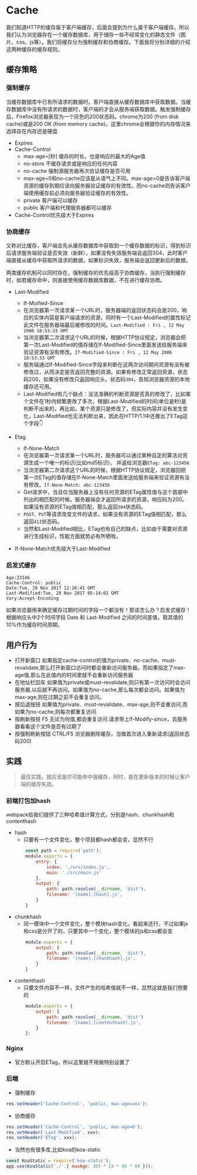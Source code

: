 # Cache
我们知道HTTP的缓存属于客户端缓存，后面会提到为什么属于客户端缓存。所以我们认为浏览器存在一个缓存数据库，用于储存一些不经常变化的静态文件（图片、css、js等）。我们将缓存分为强制缓存和协商缓存。下面我将分别详细的介绍这两种缓存的缓存规则。

## 缓存策略
### 强制缓存
当缓存数据库中已有所请求的数据时。客户端直接从缓存数据库中获取数据。当缓存数据库中没有所请求的数据时，客户端的才会从服务端获取数据。触发强制缓存后，Firefox浏览器表现为一个灰色的200状态码。chrome为200 (from disk cache)或是200 OK (from memory cache)，这里chrome会根据你的内存情况来选择存在内存还是硬盘
+ Expires
+ Cache-Control
    + max-age=[秒]	缓存的时长，也是响应的最大的Age值
    + no-store	不缓存请求或是响应的任何内容
    + no-cache	强制源服务器再次验证缓存是否可用
    + max-age=0和no-cache应该是从语气上不同。max-age=0是告诉客户端资源的缓存到期应该向服务器验证缓存的有效性。而no-cache则告诉客户端使用缓存前必须向服务器验证缓存的有效性。
    + private 客户端可以缓存 
    + public 客户端和代理服务器都可以缓存 
+ Cache-Control优先级大于Expires

### 协商缓存
又称对比缓存，客户端会先从缓存数据库中获取到一个缓存数据的标识，得到标识后请求服务端验证是否失效（新鲜），如果没有失效服务端会返回304，此时客户端直接从缓存中获取所请求的数据，如果标识失效，服务端会返回更新后的数据。

两类缓存机制可以同时存在，强制缓存的优先级高于协商缓存，当执行强制缓存时，如若缓存命中，则直接使用缓存数据库数据，不在进行缓存协商。



+ Last-Modified
    + If-Moified-Since
    + 在浏览器第一次请求某一个URL时，服务器端的返回状态码会是200，响应的实体内容是客户端请求的资源，同时有一个Last-Modified的属性标记此文件在服务器端最后被修改的时间。`Last-Modified : Fri , 12 May 2006 18:53:33 GMT`
    + 当浏览器第二次请求这个URL的时候，根据HTTP协议规定，浏览器会把第一次Last-Modified的值存储在If-Modified-Since里面发送给服务端来验证资源有没有修改。`If-Modified-Since : Fri , 12 May 2006 18:53:33 GMT`
    + 服务端通过If-Modified-Since字段来判断在这两次访问期间资源有没有被修改过，从而决定是否返回完整的资源。如果有修改正常返回资源，状态码200，如果没有修改只返回响应头，状态码`304`，告知浏览器资源的本地缓存还可用。
    + Last-Modified有几个缺点：没法准确的判断资源是否真的修改了，比如某个文件在1秒内频繁更改了多次，根据Last-Modified的时间(单位是秒)是判断不出来的，再比如，某个资源只是修改了，但实际内容并没有发生变化，Last-Modified也无法判断出来，因此在HTTP/1.1中还推出了ETag这个字段👇

+ Etag
    + If-None-Match
    + 在浏览器第一次请求某一个URL时，服务器可以通过某种自定的算法对资源生成一个唯一的标识(比如md5标识)，
    并返给浏览器`ETag: abc-123456`
    + 当浏览器第二次请求这个URL的时候，根据HTTP协议规定，浏览器回把第一次ETag的值存储在If-None-Match里面发送给服务端来验证资源有没有修改。`If-None-Match: abc-123456`
    + Get请求中，当且仅当服务器上没有任何资源的ETag属性值与这个首部中列出的相匹配的时候，服务器端会才返回所请求的资源，响应码为200。如果没有资源的ETag值相匹配，那么返回`304`状态码。
    + `POST、PUT`等请求改变文件的请求，如果没有资源的ETag值相匹配，那么返回`412`状态码。
    + 当然和Last-Modified相比，ETag也有自己的缺点，比如由于需要对资源进行生成标识，性能方面就势必有所牺牲。
+ If-None-Match优先级大于Last-Modified
### 启发式缓存
```
Age:23146
Cache-Control: public
Date:Tue, 28 Nov 2017 12:26:41 GMT
Last-Modified:Tue, 28 Nov 2017 05:14:02 GMT
Vary:Accept-Encoding
```

如果浏览器用来确定缓存过期时间的字段一个都没有！那该怎么办？启发式缓存！
根据响应头中2个时间字段 Date 和 Last-Modified 之间的时间差值，取其值的10%作为缓存时间周期。



## 用户行为
+ 打开新窗口
如果指定cache-control的值为private、no-cache、must-revalidate,那么打开新窗口访问时都会重新访问服务器。而如果指定了max-age值,那么在此值内的时间里就不会重新访问服务器
+ 在地址栏回车
如果值为private或must-revalidate,则只有第一次访问时会访问服务器,以后就不再访问。如果值为no-cache,那么每次都会访问。如果值为max-age,则在过期之前不会重复访问。
+ 按后退按扭
如果值为private、must-revalidate、max-age,则不会重访问,而如果为no-cache,则每次都重复访问.
+ 按刷新按扭 F5
无论为何值,都会重复访问.请求带上If-Modify-since，去服务器看看这个文件是否有过期了
+ 按强制刷新按钮 CTRL/F5
浏览器删除缓存，当做首次进入重新请求(返回状态码200)

## 实践
> 最佳实践，就应该是尽可能命中强缓存，同时，能在更新版本的时候让客户端的缓存失效。

### 前端打包加hash
webpack给我们提供了三种哈希值计算方式，分别是hash、chunkhash和contenthash
+ hash
    + 只要有一个文件变化，整个项目都hash都会变，显然不行
    ```js
        const path = require('path');
        module.exports = {
            entry: {
                index: './src/index.js',
                main: './src/main.js'
            },
            output: {
                path: path.resolve(__dirname, 'dist'),
                filename: '[name].[hash].js',
            }
        }
    ```
+ chunkhash
    + 同一模块中一个文件变化，整个模块hash变化。看起来还行，不过如果js和css是分开了的，只要其中一个变化，整个模块的js和css都会变
    ```js
        module.exports = {
            output: {
                path: path.resolve(__dirname, 'dist'),
                filename: '[name].[chunkhash].js',
            }
        }
    ```
+ contenthash
    + 只要文件内容不一样，文件产生的哈希值就不一样，显然这就是我们想要的
    ```js
        module.exports = {
            output: {
                path: path.resolve(__dirname, 'dist')
                filename: '[name].[contenthash].js',
            }
        };
    ```
### Nginx
+ 官方默认开启ETag，所以这里就不用做特别设置了

### 后端
+ 强制缓存
```js
res.setHeader('Cache-Control', 'public, max-age=xxx');
```
+ 协商缓存
```js
res.setHeader('Cache-Control', 'public, max-age=0');
res.setHeader('Last-Modified', xxx);
res.setHeader('ETag', xxx);
```
+ 当然也有很多库,比如koa的koa-static
```js
const KoaStatic = require('koa-static');
app.use(KoaStatic('./',{ maxAge: 365 * 24 * 60 * 60 }));
```